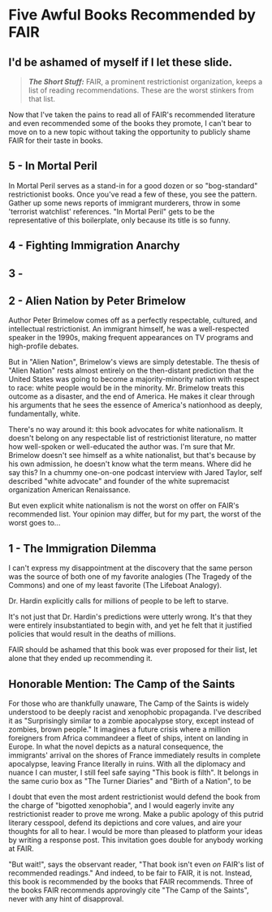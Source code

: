 # Five Awful Books Recommended by FAIR
## I'd be ashamed of myself if I let these slide.

>**_The Short Stuff:_** FAIR, a prominent restrictionist organization, keeps a list of reading recommendations.
These are the worst stinkers from that list.


Now that I've taken the pains to read all of FAIR's recommended literature and even recommended some of the books they promote,
I can't bear to move on to a new topic without taking the opportunity to publicly shame FAIR for their taste in books.


## 5 - In Mortal Peril

In Mortal Peril serves as a stand-in for a good dozen or so "bog-standard" restrictionist books. Once you've read a few of these, you see the pattern.
Gather up some news reports of immigrant murderers, throw in some 'terrorist watchlist' references.
"In Mortal Peril" gets to be the representative of this boilerplate, only because its title is so funny.

## 4 - Fighting Immigration Anarchy

## 3 - 

## 2 - Alien Nation by Peter Brimelow

Author Peter Brimelow comes off as a perfectly respectable, cultured, and intellectual restrictionist. An immigrant himself, he was a well-respected speaker in the 1990s, making frequent
appearances on TV programs and high-profile debates.

But in "Alien Nation", Brimelow's views are simply detestable. The thesis of "Alien Nation" rests almost entirely on the then-distant prediction that the United States was going to become
a majority-minority nation with respect to race: white people would be in the minority. Mr. Brimelow treats this outcome as a disaster, and the end of America. 
He makes it clear through his arguments that he sees the essence of America's nationhood as deeply, fundamentally, white. 

There's no way around it: this book advocates for white nationalism. It doesn't belong on any respectable list of restrictionist literature,
no matter how well-spoken or well-educated the author was. I'm sure that Mr. Brimelow doesn't see himself as a white nationalist, but that's
because by his own admission, he doesn't know what the term means. Where did he say this? In a chummy one-on-one podcast interview
with Jared Taylor, self described "white advocate" and founder of the white supremacist organization American Renaissance.

But even explicit white nationalism is not the worst on offer on FAIR's recommended list.
Your opinion may differ, but for my part, the worst of the worst goes to...

## 1 - The Immigration Dilemma

I can't express my disappointment at the discovery that the same person was the source of both one of my favorite analogies (The Tragedy of the Commons)
and one of my least favorite (The Lifeboat Analogy).

Dr. Hardin explicitly calls for millions of people to be left to starve. 

It's not just that Dr. Hardin's predictions were utterly wrong.
It's that they were entirely insubstantiated to begin with, and yet he felt that it justified policies that would result in the deaths of millions.

FAIR should be ashamed that this book was ever proposed for their list, let alone that they ended up recommending it.


## Honorable Mention: The Camp of the Saints

For those who are thankfully unaware, The Camp of the Saints is widely understood to be deeply 
racist and xenophobic propaganda. I've described it as "Surprisingly similar to a zombie apocalypse story, except instead of zombies, brown people."
It imagines a future crisis where a million foreigners from Africa commandeer a fleet of ships, intent on landing in Europe.
In what the novel depicts as a natural consequence, the immigrants' arrival on the shores of France immediately results
in complete apocalypse, leaving France literally in ruins. 
With all the diplomacy and nuance I can muster, I still feel safe saying "This book is filth". It 
belongs in the same curio box as "The Turner Diaries" and "Birth of a Nation", to be 

I doubt that even the most ardent restrictionist would defend the book from 
the charge of "bigotted xenophobia", and I would eagerly invite any restrictionist reader to
prove me wrong. Make a public apology of this putrid literary cesspool, defend its depictions and core values,
and aire your thoughts for all to hear. I would be more than pleased to platform your ideas
by writing a response post. This invitation goes double for anybody working at FAIR.

"But wait!", says the observant reader, "That book isn't even *on* FAIR's list of recommended readings."
And indeed, to be fair to FAIR, it is not. Instead, this book is recommended by the books that FAIR recommends.
Three of the books FAIR recommends approvingly cite "The Camp of the Saints", never with any hint of disapproval.




